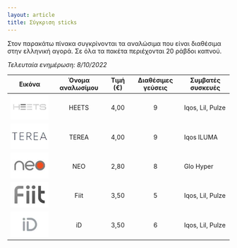 ```yaml
---
layout: article
title: Σύγκριση sticks
---
```


Στον παρακάτω πίνακα συγκρίνονται τα αναλώσιμα που είναι διαθέσιμα στην ελληνική αγορά.
Σε όλα τα πακέτα περιέχονται 20 ράβδοι καπνού.

*Τελευταία ενημέρωση: 8/10/2022*

| Εικόνα                                             | Όνομα αναλωσίμου | Τιμή (€) | Διαθέσιμες γεύσεις | Συμβατές συσκευές |
|----------------------------------------------------|:----------------:|:--------:|:------------------:|-------------------|
| ![Heets logo](/assets/images/heets_logo_small.jpg) |      HEETS       |   4,00   |         9          | Iqos, Lil, Pulze  |
| ![Terea logo](/assets/images/terea_logo_small.jpg) |      TEREA       |   4,00   |         9          | Iqos ILUMA        |
| ![Neo logo](/assets/images/neo_logo_small.jpg)     |       NEO        |   2,80   |         8          | Glo Hyper         |
| ![Fiit logo](/assets/images/fiit_logo_small.jpg)   |       Fiit       |   3,50   |         5          | Iqos, Lil, Pulze  |
| ![iD logo](/assets/images/id_logo_small.jpg)       |        iD        |   3,50   |         6          | Iqos, Lil, Pulze  |
